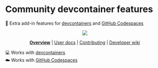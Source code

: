 # Community devcontainer features

🐳 Extra add-in features for
[devcontainers](https://code.visualstudio.com/docs/devcontainers/containers) and
[GitHub Codespaces](https://github.com/features/codespaces)

<div align="center">

![](https://i.imgur.com/W7t3YsC.png)

**[Overview](https://github.com/devcontainers-contrib/features#readme)** |
[User docs](https://github.com/devcontainers-contrib/features#usage) |
[Contributing](https://github.com/devcontainers-contrib/features/blob/main/CONTRIBUTING.md)
| [Developer wiki](https://github.com/devcontainers-contrib/features/wiki)

</div>

💻 Works with
[devcontainers](https://code.visualstudio.com/docs/devcontainers/containers) \
☁️ Works with [GitHub Codespaces](https://github.com/features/codespaces) 
